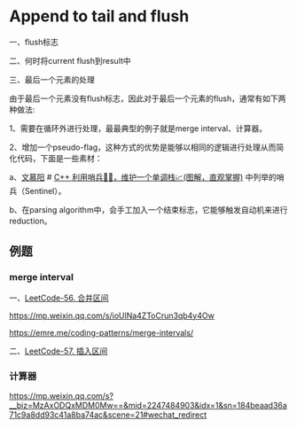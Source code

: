 # Append to tail and flush

一、flush标志



二、何时将current flush到result中



三、最后一个元素的处理

由于最后一个元素没有flush标志，因此对于最后一个元素的flush，通常有如下两种做法:

1、需要在循环外进行处理，最最典型的例子就是merge interval、计算器。

2、增加一个pseudo-flag，这种方式的优势是能够以相同的逻辑进行处理从而简化代码，下面是一些素材：

a、[文慕阳](https://leetcode-cn.com/u/wen-mu-yang/) # [C++ 利用哨兵👨‍✈️，维护一个单调栈📈(图解，直观掌握)](ttps://leetcode-cn.com/problems/best-time-to-buy-and-sell-stock/solution/c-li-yong-shao-bing-wei-hu-yi-ge-dan-diao-zhan-tu-/m/) 中列举的哨兵（Sentinel）。

b、在parsing algorithm中，会手工加入一个结束标志，它能够触发自动机来进行reduction。



## 例题



### merge interval

一、[LeetCode-56. 合并区间](https://leetcode-cn.com/problems/merge-intervals/) 

<https://mp.weixin.qq.com/s/ioUlNa4ZToCrun3qb4y4Ow>

<https://emre.me/coding-patterns/merge-intervals/>

二、[LeetCode-57. 插入区间](https://leetcode-cn.com/problems/insert-interval/) 



### 计算器

<https://mp.weixin.qq.com/s?__biz=MzAxODQxMDM0Mw==&mid=2247484903&idx=1&sn=184beaad36a71c9a8dd93c41a8ba74ac&scene=21#wechat_redirect>